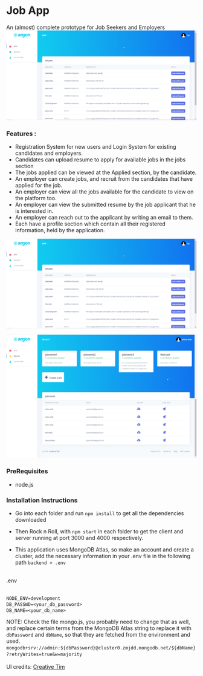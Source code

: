 # Job App
An (almost) complete prototype for Job Seekers and Employers
![Login Page](https://github.com/Arka-h/JobApp/blob/master/job-application-system/src/assets/img/screenshots/candidate-jobs.png)
### Features : 
* Registration System for new users and Login System for existing candidates and employers.
* Candidates can upload resume to apply for available jobs in the jobs section
* The jobs applied can be viewed at the Applied section, by the candidate.  
* An employer can create jobs, and recruit from the candidates that have applied for the job. 
* An employer can view all the jobs available for the candidate to view on the platform too. 
* An employer can view the submitted resume by the job applicant that he is interested in.
* An employer can reach out to the applicant by writing an email to them.
* Each have a profile section which contain all their registered information, held by the application.

![Candidate Page](\job-application-system\src\assets\img\screenshots\candidate-jobs.png)

![Employer Page](\job-application-system\src\assets\img\screenshots\jobname1-candidates-initial.png)

### PreRequisites
* node.js

### Installation Instructions

* Go into each folder and run `npm install` to get all the dependencies downloaded

* Then Rock n Roll, with `npm start` in each folder to get the client and server running at port 3000 and 4000 respectively.

* This application uses MongoDB Atlas, so make an account and create a cluster, add the necessary information in your .env file in the following path `backend > .env` 
<br/>
.env

```

NODE_ENV=development
DB_PASSWD=<your_db_password>
DB_NAME=<your_db_name>

```

NOTE: Check the file mongo.js, you probably need to change that as well, and replace certain terms from the MongoDB Atlas string to replace it with `dbPassword` and `dbName`, so that they are fetched from the environment and used.
<br/> 
`mongodb+srv://admin:${dbPassword}@cluster0.zmjdd.mongodb.net/${dbName}?retryWrites=true&w=majority`
<br/> 
<br/> 
UI credits: [Creative Tim](https://www.creative-tim.com/product/argon-dashboard-react)
